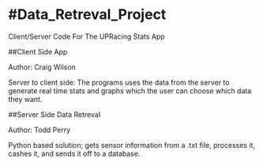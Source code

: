 #Data_Retreval_Project
=====================

Client/Server Code For The UPRacing Stats App

##Client Side App

Author: Craig Wilson

Server to client side: The programs uses the data from the server to generate real time stats and 
graphs which the user can choose which data they want.

##Server Side Data Retreval

Author: Todd Perry

Python based solution; gets sensor information from a .txt file,
processes it, cashes it, and sends it off to a database.

